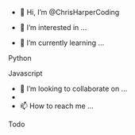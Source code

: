- 👋 Hi, I’m @ChrisHarperCoding


- 👀 I’m interested in ...


- 🌱 I’m currently learning ...

Python

Javascript

- 💞️ I’m looking to collaborate on ...
- 
- 📫 How to reach me ...

<!---
ChrisHarperCoding/ChrisHarperCoding is a ✨ special ✨ repository because its `README.md` (this file) appears on your GitHub profile.
You can click the Preview link to take a look at your changes.
--->

Todo
